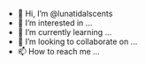 - 👋 Hi, I’m @lunatidalscents
- 👀 I’m interested in ...
- 🌱 I’m currently learning ...
- 💞️ I’m looking to collaborate on ...
- 📫 How to reach me ...

<!---
lunatidalscents/lunatidalscents is a ✨ special ✨ repository because its `README.md` (this file) appears on your GitHub profile.
You can click the Preview link to take a look at your changes.
--->
